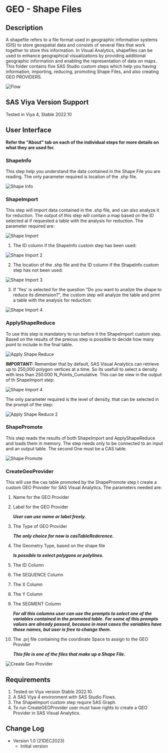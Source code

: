# GEO - Shape Files

## Description

A shapefile refers to a file format used in geographic information systems (GIS) to store geospatial data and consists of several files that work together to store this information. 
In Visual Analytics, shapefiles can be used to enhance geographical visualizations by providing additional geographic information and enabling the representation of data on maps.
This folder contains five SAS Studio custom steps which help you having information, importing, reducing, promoting Shape Files, and also creating GEO PROVIDERS.

![Flow](./img/ShapeFile-Example_Flow.png)

## SAS Viya Version Support
Tested in Viya 4, Stable 2022.10

## User Interface

**Refer the "About" tab on each of the individual steps for more details on what they are used for.**

### ShapeInfo

This step help you understand the data contained in the Shape File you are reading.
The only parameter required is location of the .shp file.

![Shape Info](./img/ShapeInfo.png)

### ShapeImport

This step will import data contained in the .shp file, and can also analyze it for reduction.
The output of this step will contain a map based on the ID selected al if requested a table with the analysis for reduction.
The parameter required are:

![Shape Import](./img/ShapeImport.png)

1. The ID column if the ShapeInfo custom step has been used:

![Shape Import 2](./img/ShapeImport_2.png)

2. The location of the .shp file and the ID column if the ShapeInfo custom step has not been used:

![Shape Import 3](./img/ShapeImport_3.png)

3. If 'Yes' is selected for the question "Do you want to analize the shape to reduce its dimension?", the custom step will analyze the table and print a table with the analysis for reduction:

![Shape Import 4](./img/ShapeImport_4.png)

### ApplyShapeReduce

To use this step is mandatory to run before it the ShapeImport custom step.
Based on the results of the preious step is possible to decide how many point to include in the final table.

![Apply Shape Reduce](./img/ApplyShapeReduce.png)

**IMPORTANT:**
Remember that by default, SAS Visual Analytics can retrieve up to 250,000 polygon vertices at a time.
So its usefull to select a density with less than 250.000 N_Points_Cumulative. This can be view in the output of th ShapeImport step:

![Shape Import 4](./img/ShapeImport_4.png)

The only parameter required is the level of density, that can be selected in the prompt of the step:

![Apply Shape Reduce 2](./img/ApplyShapeReduce_2.png)

### ShapePromote

This step reads the results of both ShapeImport and ApplyShapeReduce and loads them in memory.
The step needs only to be connected to an input and an output table.
The second One must be a CAS table.

![Shape Promote](./img/ShapePromote.png)

### CreateGeoProvider

This will use the cas table promoted by the ShapePromote step t create a custom GEO Provider for SAS Visual Analytics.
The parameters needed are:

1. Name for the GEO Provider
2. Label for the GEO Provider

	***User can use name or label freely.***

3. The Type of GEO Provider 

	***The only choice for now is casTableRederence.***
	
4. The Geometry Type, based on the shape file 

	***Is possible to select polygons or polylines.***

5. The ID Column 
6. The SEQUENCE Column
7. The X Column
8. The Y Column
9. The SEGMENT Column

	***For all this columns user can use the prompts to select one of the variables contained in the promoted table.***
	***For some of this prompts values are already passed, because in most cases the variables have those names, but user is free to change them.***
	
10. The .prj file containing the coordinate Space to assign to the GEO Provider

	***This file is one of the files that make up a Shape File.***


![Create Geo Provider](./img/CreateGEOProvider.png)

## Requirements

1. Tested on Viya version Stable 2022.10.
2. A SAS Viya 4 environment with SAS Studio Flows.
3. The ShapeImport custom step require SAS Graph.
4. To run CreateGEOProvider user must have rights to create a GEO Provider in SAS Visual Analytics.

## Change Log

* Version 1.0 (21DEC2023) 
    * Initial version

